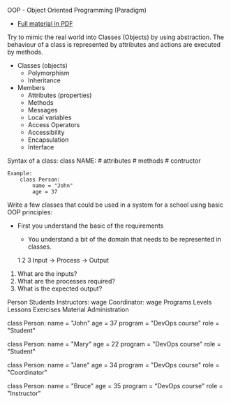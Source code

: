 OOP - Object Oriented Programming (Paradigm)

- [Full material in PDF](oop.pdf)

Try to mimic the real world into Classes (Objects) by using abstraction. 
The behaviour of a class is represented by attributes and actions are executed by methods.

- Classes (objects)
    - Polymorphism
    - Inheritance
- Members
    - Attributes (properties)
    - Methods
    - Messages
    - Local variables
    - Access Operators
    - Accessibility
    - Encapsulation
    - Interface
    
Syntax of a class:
class NAME:
    # attributes
    # methods
    # contructor
    
    Example:
        class Person:
            name = "John"
            age = 37
    
Write a few classes that could be used in a system for a school using basic OOP principles:
    
- First you understand the basic of the requirements
    -  You understand a bit of the domain that needs to be represented in classes.

  1         2         3 
Input -> Process -> Output

1. What are the inputs?
2. What are the processes required?
3. What is the expected output?

Person
    Students
    Instructors: wage
    Coordinator: wage
Programs
    Levels
        Lessons
            Exercises
Material
Administration 

class Person:
    name = "John"
    age = 37
    program = "DevOps course"
    role = "Student"
    
class Person:
    name = "Mary"
    age = 22
    program = "DevOps course"
    role = "Student"
    
class Person:
    name = "Jane"
    age = 34
    program = "DevOps course"
    role = "Coordinator"
    
class Person:
    name = "Bruce"
    age = 35
    program = "DevOps course"
    role = "Instructor"
